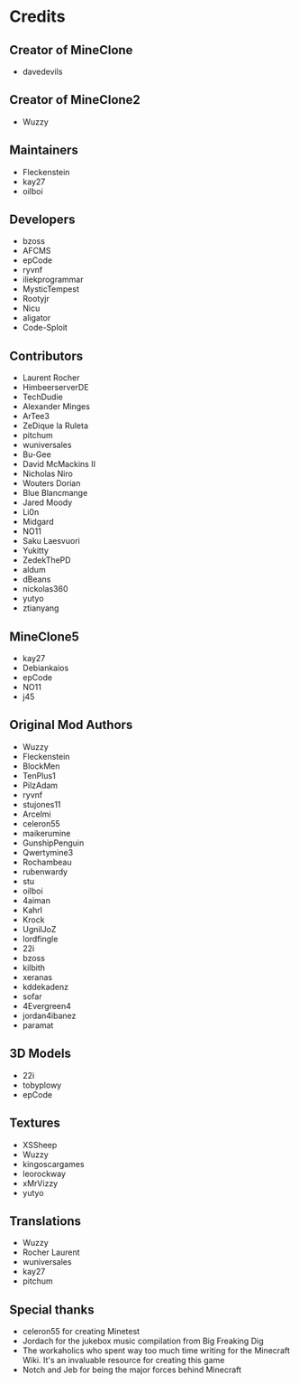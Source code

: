 # Credits

## Creator of MineClone
* davedevils

## Creator of MineClone2
* Wuzzy

## Maintainers
* Fleckenstein
* kay27
* oilboi

## Developers
* bzoss
* AFCMS
* epCode
* ryvnf
* iliekprogrammar
* MysticTempest
* Rootyjr
* Nicu
* aligator
* Code-Sploit

## Contributors
* Laurent Rocher
* HimbeerserverDE
* TechDudie
* Alexander Minges
* ArTee3
* ZeDique la Ruleta
* pitchum
* wuniversales
* Bu-Gee
* David McMackins II
* Nicholas Niro
* Wouters Dorian
* Blue Blancmange
* Jared Moody
* Li0n
* Midgard
* NO11
* Saku Laesvuori
* Yukitty
* ZedekThePD
* aldum
* dBeans
* nickolas360
* yutyo
* ztianyang

## MineClone5
* kay27
* Debiankaios
* epCode
* NO11
* j45

## Original Mod Authors
* Wuzzy
* Fleckenstein
* BlockMen
* TenPlus1
* PilzAdam
* ryvnf
* stujones11
* Arcelmi
* celeron55
* maikerumine
* GunshipPenguin
* Qwertymine3
* Rochambeau
* rubenwardy
* stu
* oilboi
* 4aiman
* Kahrl
* Krock
* UgnilJoZ
* lordfingle
* 22i
* bzoss
* kilbith
* xeranas
* kddekadenz
* sofar
* 4Evergreen4
* jordan4ibanez
* paramat

## 3D Models
* 22i
* tobyplowy
* epCode

## Textures
* XSSheep
* Wuzzy
* kingoscargames
* leorockway
* xMrVizzy
* yutyo

## Translations
* Wuzzy
* Rocher Laurent
* wuniversales
* kay27
* pitchum

## Special thanks
* celeron55 for creating Minetest
* Jordach for the jukebox music compilation from Big Freaking Dig
* The workaholics who spent way too much time writing for the Minecraft Wiki. It's an invaluable resource for creating this game
* Notch and Jeb for being the major forces behind Minecraft
